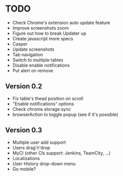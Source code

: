 # TODO

* Check Chrome's extension auto update feature
* Improve screenshots zoom
* Figure out how to break Updater up
* Create javascript more specs
* Casper
* Update screenshots
* Tab navigation
* Switch to multiple tables
* Disable enable notifications
* Put alert on remove


## Version 0.2

* Fix table's thead position on scroll
* "Enable notifications" options
* Check chrome.storage.sync
* browserAction to toggle popup (see if it's possible)


## Version 0.3

* Multiple user add support
* Users drag'n'drop
* MyCI (other CIs support: Jenkins, TeamCity, ...)
* Localizations
* User History drop-down menu
* Go mobile?
